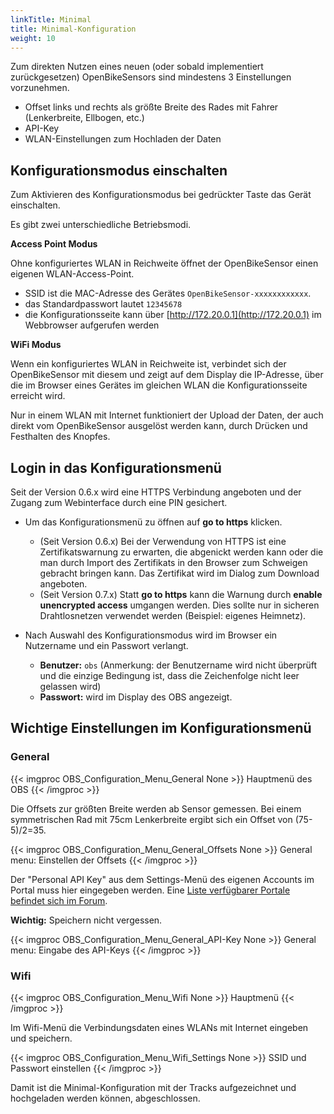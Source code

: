 ```yaml
---
linkTitle: Minimal
title: Minimal-Konfiguration
weight: 10
---
```


Zum direkten Nutzen eines neuen (oder sobald implementiert zurückgesetzen) OpenBikeSensors sind mindestens 3 Einstellungen vorzunehmen.

* Offset links und rechts als größte Breite des Rades mit Fahrer (Lenkerbreite, Ellbogen, etc.)
* API-Key
* WLAN-Einstellungen zum Hochladen der Daten


## Konfigurationsmodus einschalten

Zum Aktivieren des Konfigurationsmodus bei gedrückter Taste das Gerät einschalten.

Es gibt zwei unterschiedliche Betriebsmodi.

**Access Point Modus**

Ohne konfiguriertes WLAN in Reichweite öffnet der OpenBikeSensor einen eigenen WLAN-Access-Point.
* SSID ist die MAC-Adresse des Gerätes `OpenBikeSensor-xxxxxxxxxxxx`.
* das Standardpasswort lautet `12345678`
* die Konfigurationsseite kann über [http://172.20.0.1](http://172.20.0.1) im Webbrowser aufgerufen werden

**WiFi Modus**

Wenn ein konfiguriertes WLAN in Reichweite ist, verbindet sich der OpenBikeSensor mit diesem und zeigt auf dem Display die IP-Adresse, über die im Browser eines Gerätes im gleichen WLAN die Konfigurationsseite erreicht wird. 

Nur in einem WLAN mit Internet funktioniert der Upload der Daten, der auch direkt vom OpenBikeSensor ausgelöst werden kann, durch Drücken und Festhalten des Knopfes.

## Login in das Konfigurationsmenü
Seit der Version 0.6.x wird eine HTTPS Verbindung angeboten und der Zugang zum Webinterface durch eine PIN gesichert.

* Um das Konfigurationsmenü zu öffnen auf **go to https** klicken.
  * (Seit Version 0.6.x) Bei der Verwendung von HTTPS ist eine Zertifikatswarnung zu erwarten, die abgenickt werden kann oder die man durch Import des Zertifikats in den Browser zum Schweigen gebracht bringen kann. Das Zertifikat wird im Dialog zum Download angeboten.
  * (Seit Version 0.7.x) Statt **go to https** kann die Warnung durch **enable unencrypted access** umgangen werden. Dies sollte nur in sicheren Drahtlosnetzen verwendet werden (Beispiel: eigenes Heimnetz).

* Nach Auswahl des Konfigurationsmodus wird im Browser ein Nutzername und ein Passwort verlangt.
  * **Benutzer:** `obs` (Anmerkung: der Benutzername wird nicht überprüft und die einzige Bedingung ist, dass die Zeichenfolge nicht leer gelassen wird)
  * **Passwort:** wird im Display des OBS angezeigt.

## Wichtige Einstellungen im Konfigurationsmenü

### General

{{< imgproc OBS_Configuration_Menu_General None >}}
Hauptmenü des OBS
{{< /imgproc >}}

Die Offsets zur größten Breite werden ab Sensor gemessen. Bei einem symmetrischen Rad mit 75cm Lenkerbreite ergibt sich ein Offset von (75-5)/2=35.

{{< imgproc OBS_Configuration_Menu_General_Offsets None >}}
General menu: Einstellen der Offsets
{{< /imgproc >}}

Der "Personal API Key" aus dem Settings-Menü des eigenen Accounts im Portal
muss hier eingegeben werden. Eine [Liste verfügbarer Portale befindet sich im
Forum](https://forum.openbikesensor.org/t/uebersicht-verfuegbarer-portale/688).

**Wichtig:** Speichern nicht vergessen.

{{< imgproc OBS_Configuration_Menu_General_API-Key None >}}
General menu: Eingabe des API-Keys
{{< /imgproc >}}

### Wifi

{{< imgproc OBS_Configuration_Menu_Wifi None >}}
Hauptmenü
{{< /imgproc >}}

Im Wifi-Menü die Verbindungsdaten eines WLANs mit Internet eingeben und speichern.

{{< imgproc OBS_Configuration_Menu_Wifi_Settings None >}}
SSID und Passwort einstellen
{{< /imgproc >}}

Damit ist die Minimal-Konfiguration mit der Tracks aufgezeichnet und hochgeladen werden können, abgeschlossen. 
